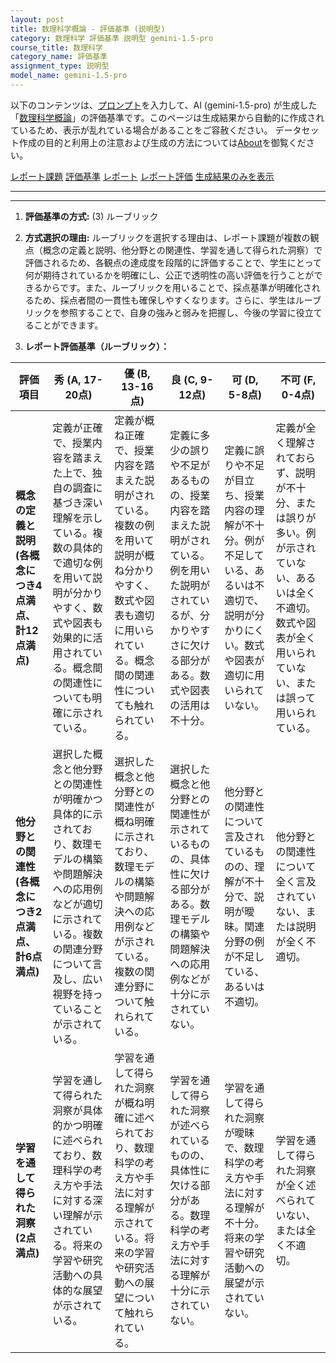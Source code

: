 ```yaml
---
layout: post
title: 数理科学概論 - 評価基準 (説明型)
category: 数理科学 評価基準 説明型 gemini-1.5-pro
course_title: 数理科学
category_name: 評価基準
assignment_type: 説明型
model_name: gemini-1.5-pro
---
```


以下のコンテンツは、[プロンプト](https://github.com/takedatoshiyuki/synthetic_assignments/tree/main/generated/数理科学/gemini-1.5-pro/prompt_評価基準-説明型.md)を入力して、AI (gemini-1.5-pro) が生成した「[数理科学概論](/contents/数理科学/)」の評価基準です。このページは生成結果から自動的に作成されているため、表示が乱れている場合があることをご容赦ください。
データセット作成の目的と利用上の注意および生成の方法については[About](/About)を御覧ください。

[レポート課題](../レポート課題-説明型)
[評価基準](../評価基準-説明型)
[レポート](../レポート-説明型)
[レポート評価](../レポート評価-説明型)
[生成結果のみを表示](https://github.com/takedatoshiyuki/synthetic_assignments/tree/main/generated/数理科学/gemini-1.5-pro/評価基準-説明型.md)
  

***
***
  
1. **評価基準の方式:** (3) ルーブリック

2. **方式選択の理由:** ルーブリックを選択する理由は、レポート課題が複数の観点（概念の定義と説明、他分野との関連性、学習を通して得られた洞察）で評価されるため、各観点の達成度を段階的に評価することで、学生にとって何が期待されているかを明確にし、公正で透明性の高い評価を行うことができるからです。また、ルーブリックを用いることで、採点基準が明確化されるため、採点者間の一貫性も確保しやすくなります。さらに、学生はルーブリックを参照することで、自身の強みと弱みを把握し、今後の学習に役立てることができます。

3. **レポート評価基準（ルーブリック）：**

| 評価項目 | 秀 (A, 17-20点) | 優 (B, 13-16点) | 良 (C, 9-12点) | 可 (D, 5-8点) | 不可 (F, 0-4点) |
|---|---|---|---|---|---|
| **概念の定義と説明 (各概念につき4点満点、計12点満点)** |  定義が正確で、授業内容を踏まえた上で、独自の調査に基づき深い理解を示している。複数の具体的で適切な例を用いて説明が分かりやすく、数式や図表も効果的に活用されている。概念間の関連性についても明確に示されている。 | 定義が概ね正確で、授業内容を踏まえた説明がされている。複数の例を用いて説明が概ね分かりやすく、数式や図表も適切に用いられている。概念間の関連性についても触れられている。 | 定義に多少の誤りや不足があるものの、授業内容を踏まえた説明がされている。例を用いた説明がされているが、分かりやすさに欠ける部分がある。数式や図表の活用は不十分。 | 定義に誤りや不足が目立ち、授業内容の理解が不十分。例が不足している、あるいは不適切で、説明が分かりにくい。数式や図表が適切に用いられていない。 | 定義が全く理解されておらず、説明が不十分、または誤りが多い。例が示されていない、あるいは全く不適切。数式や図表が全く用いられていない、または誤って用いられている。 |
| **他分野との関連性 (各概念につき2点満点、計6点満点)** | 選択した概念と他分野との関連性が明確かつ具体的に示されており、数理モデルの構築や問題解決への応用例などが適切に示されている。複数の関連分野について言及し、広い視野を持っていることが示されている。 | 選択した概念と他分野との関連性が概ね明確に示されており、数理モデルの構築や問題解決への応用例などが示されている。複数の関連分野について触れられている。 | 選択した概念と他分野との関連性が示されているものの、具体性に欠ける部分がある。数理モデルの構築や問題解決への応用例などが十分に示されていない。 | 他分野との関連性について言及されているものの、理解が不十分で、説明が曖昧。関連分野の例が不足している、あるいは不適切。 | 他分野との関連性について全く言及されていない、または説明が全く不適切。 |
| **学習を通して得られた洞察 (2点満点)** |  学習を通して得られた洞察が具体的かつ明確に述べられており、数理科学の考え方や手法に対する深い理解が示されている。将来の学習や研究活動への具体的な展望が示されている。 | 学習を通して得られた洞察が概ね明確に述べられており、数理科学の考え方や手法に対する理解が示されている。将来の学習や研究活動への展望について触れられている。 | 学習を通して得られた洞察が述べられているものの、具体性に欠ける部分がある。数理科学の考え方や手法に対する理解が十分に示されていない。 | 学習を通して得られた洞察が曖昧で、数理科学の考え方や手法に対する理解が不十分。将来の学習や研究活動への展望が示されていない。 | 学習を通して得られた洞察が全く述べられていない、または全く不適切。 |
